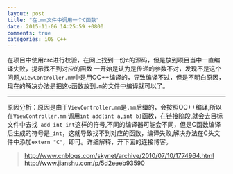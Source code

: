 ```yaml
---
layout: post
title: "在.mm文件中调用一个C函数"
date: 2015-11-06 14:25:59 +0800
comments: true
categories: iOS C++
---
```


在项目中使用crc进行校验，在网上找到一份c的源码，但是放到项目当中一直编译失败，提示找不到对应的函数
一开始是认为是传递的参数不对，发现不是这个问题,`viewController.mm`中是用OC++编译的，导致编译不过，但是不明白原因，现在的解决办法是把这c函数放到`.m`的文件中编译就可以了。

---

原因分析：原因是由于`ViewController.mm`是`.mm`后缀的，会按照OC++编译,所以在`ViewController.mm` 调用`int add(int a,int b)`函数，在链接阶段,就会去目标文件中去找`_add_int_int`这样的符号,不同的编译器可能会不同，但是C函数编译后生成的符号是`_int`，这就导致找不到对应的函数，编译失败,解决办法在C头文件中添加`extern "C"`，即可。详细解释，开下面的连接博客。

> http://www.cnblogs.com/skynet/archive/2010/07/10/1774964.html
> http://www.jianshu.com/p/5d2eeeb93590

